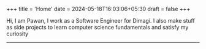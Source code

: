 +++
title = 'Home'
date = 2024-05-18T16:03:06+05:30
draft = false
+++

Hi, I am Pawan, I work as a Software Engineer for Dimagi. I also make stuff as side projects to learn computer
science fundamentals and satisfy my curiosity

---
